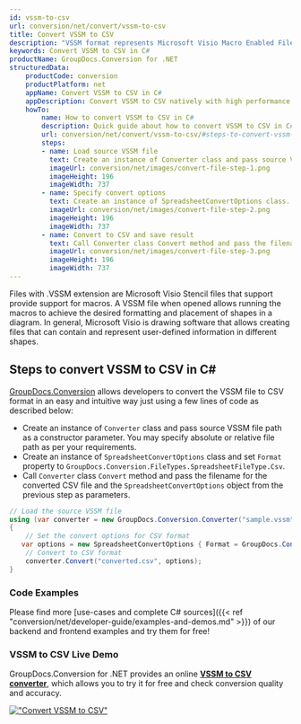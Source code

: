 ```yaml
---
id: vssm-to-csv
url: conversion/net/convert/vssm-to-csv
title: Convert VSSM to CSV
description: "VSSM format represents Microsoft Visio Macro Enabled File Format with .vssm extension. Learn how to convert VSSM to CSV file programmatically in C# language using GroupDocs.Conversion for .NET library."
keywords: Convert VSSM to CSV in C#
productName: GroupDocs.Conversion for .NET
structuredData:
    productCode: conversion
    productPlatform: net
    appName: Convert VSSM to CSV in C#
    appDescription: Convert VSSM to CSV natively with high performance using C# language and server side GroupDocs.Conversion for .NET APIs, without the use of any software like Microsoft or Open Office.
    howTo:
        name: How to convert VSSM to CSV in C# 
        description: Quick guide about how to convert VSSM to CSV in C# with high performance and accuracy.
        url: conversion/net/convert/vssm-to-csv/#steps-to-convert-vssm-to-csv-in-c
        steps:
        - name: Load source VSSM file 
          text: Create an instance of Converter class and pass source VSSM file path as a constructor parameter. You may specify absolute or relative file path as per your requirements. 
          imageUrl: conversion/net/images/convert-file-step-1.png
          imageHeight: 196
          imageWidth: 737
        - name: Specify convert options 
          text: Create an instance of SpreadsheetConvertOptions class.
          imageUrl: conversion/net/images/convert-file-step-2.png
          imageHeight: 196
          imageWidth: 737
        - name: Convert to CSV and save result 
          text: Call Converter class Convert method and pass the filename for the converted HTML file and the SpreadsheetConvertOptions object from the previous step as parameters.
          imageUrl: conversion/net/images/convert-file-step-3.png
          imageHeight: 196
          imageWidth: 737
---
```


Files with .VSSM extension are Microsoft Visio Stencil files that support provide support for macros. A VSSM file when opened allows running the macros to achieve the desired formatting and placement of shapes in a diagram. In general, Microsoft Visio is drawing software that allows creating files that can contain and represent user-defined information in different shapes.

## Steps to convert VSSM to CSV in C#

[GroupDocs.Conversion](https://products.groupdocs.com/conversion/net) allows developers to convert the VSSM file to CSV format in an easy and intuitive way just using a few lines of code as described below:

* Create an instance of `Converter` class and pass source VSSM file path as a constructor parameter. You may specify absolute or relative file path as per your requirements. 
* Create an instance of `SpreadsheetConvertOptions` class and set `Format` property to `GroupDocs.Conversion.FileTypes.SpreadsheetFileType.Csv`.
* Call `Converter` class `Convert` method and pass the filename for the converted CSV file and the `SpreadsheetConvertOptions` object from the previous step as parameters.

```csharp
// Load the source VSSM file
using (var converter = new GroupDocs.Conversion.Converter("sample.vssm"))
{
    // Set the convert options for CSV format
   var options = new SpreadsheetConvertOptions { Format = GroupDocs.Conversion.FileTypes.SpreadsheetFileType.Csv };
    // Convert to CSV format
    converter.Convert("converted.csv", options);
}
```

### Code Examples

Please find more [use-cases and complete C# sources]({{< ref "conversion/net/developer-guide/examples-and-demos.md" >}}) of our backend and frontend examples and try them for free!

### VSSM to CSV Live Demo

GroupDocs.Conversion for .NET provides an online [**VSSM to CSV converter**](https://products.groupdocs.app/conversion/vssm-to-csv), which allows you to try it for free and check conversion quality and accuracy.

[!["Convert VSSM to CSV"](conversion/net/images/convert-to-csv/convert-vssm-to-csv.png)](https://products.groupdocs.app/conversion/vssm-to-csv)